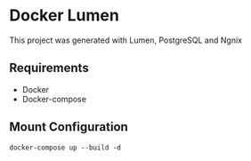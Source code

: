 # Docker Lumen

This project was generated with Lumen, PostgreSQL and Ngnix


## Requirements

* Docker
* Docker-compose

## Mount Configuration

`docker-compose up --build -d`

